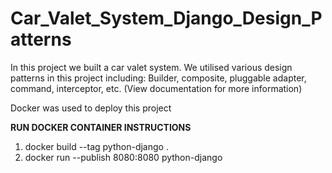 # Car_Valet_System_Django_Design_Patterns

In this project we built a car valet system. We utilised various design patterns in this project including:
Builder, composite, pluggable adapter, command, interceptor, etc. (View documentation for more information)

Docker was used to deploy this project

**RUN DOCKER CONTAINER INSTRUCTIONS**

1.  docker build --tag python-django .
2.  docker run --publish 8080:8080 python-django
